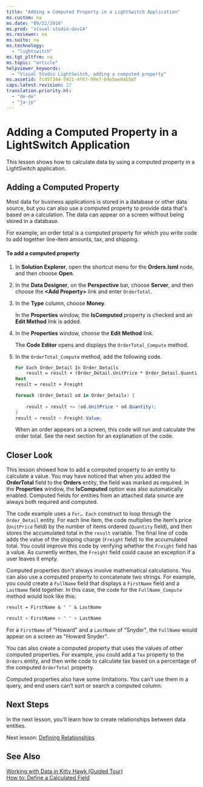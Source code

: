 ```yaml
---
title: "Adding a Computed Property in a LightSwitch Application"
ms.custom: na
ms.date: "09/22/2016"
ms.prod: "visual-studio-dev14"
ms.reviewer: na
ms.suite: na
ms.technology: 
  - "lightswitch"
ms.tgt_pltfrm: na
ms.topic: "article"
helpviewer_keywords: 
  - "Visual Studio LightSwitch, adding a computed property"
ms.assetid: fcd5f344-5921-4f67-99e7-64e5ae84b5df
caps.latest.revision: 27
translation.priority.ht: 
  - "de-de"
  - "ja-jp"
---
```

# Adding a Computed Property in a LightSwitch Application
This lesson shows how to calculate data by using a computed property in a LightSwitch application.  
  
## Adding a Computed Property  
 Most data for business applications is stored in a database or other data source, but you can also use a computed property to provide data that's based on a calculation. The data can appear on a screen without being stored in a database.  
  
 For example, an order total is a computed property for which you write code to add together line-item amounts, tax, and shipping.  
  
#### To add a computed property  
  
1.  In **Solution Explorer**, open the shortcut menu for the **Orders.lsml** node, and then choose **Open**.  
  
2.  In the **Data Designer**, on the **Perspective** bar, choose **Server**, and then choose the **<Add Property\>** link and enter `OrderTotal`.  
  
3.  In the **Type** column, choose **Money**.  
  
     In the **Properties** window, the **IsComputed** property is checked and an **Edit Method** link is added.  
  
4.  In the **Properties** window, choose the **Edit Method** link.  
  
     The **Code Editor** opens and displays the `OrderTotal_Compute` method.  
  
5.  In the `OrderTotal_Compute` method, add the following code.  
  
    ```vb  
    For Each Order_Detail In Order_Details  
        result = result + (Order_Detail.UnitPrice * Order_Detail.Quantity)  
    Next  
    result = result + Freight  
    ```  
  
    ```c#  
    foreach (Order_Detail od in Order_Details) {  
  
        result = result += (od.UnitPrice * od.Quantity);  
    }  
    result = result + Freight.Value;  
    ```  
  
     When an order appears on a screen, this code will run and calculate the order total. See the next section for an explanation of the code.  
  
## Closer Look  
 This lesson showed how to add a computed property to an entity to calculate a value. You may have noticed that when you added the **OrderTotal** field to the **Orders** entity, the field was marked as required. In the **Properties** window, the **IsComputed** option was also automatically enabled. Computed fields for entities from an attached data source are always both required and computed.  
  
 The code example uses a `For… Each` construct to loop through the `Order_Detail` entity. For each line item, the code multiplies the item’s price (`UnitPrice` field) by the number of items ordered (`Quantity` field), and then stores the accumulated total in the `result` variable. The final line of code adds the value of the shipping charge (`Freight` field) to the accumulated total. You could improve this code by verifying whether the `Freight` field has a value. As currently written, the `Freight` field could cause an exception if a user leaves it empty.  
  
 Computed properties don't always involve mathematical calculations. You can also use a computed property to concatenate two strings. For example, you could create a `FullName` field that displays a `FirstName` field and a `LastName` field together. In this case, the code for the `FullName_Compute` method would look like this:  
  
```vb  
result = FirstName & " " & LastName  
```  
  
```c#  
result = FirstName + " " + LastName  
```  
  
 For a `FirstName` of "Howard" and a `LastName` of "Snyder", the `FullName` would appear on a screen as "Howard Snyder".  
  
 You can also create a computed property that uses the values of other computed properties. For example, you could add a `Tax` property to the `Orders` entity, and then write code to calculate tax based on a percentage of the computed `OrderTotal` property.  
  
 Computed properties also have some limitations. You can’t use them in a query, and end users can’t sort or search a computed column.  
  
## Next Steps  
 In the next lesson, you’ll learn how to create relationships between data entities.  
  
 Next lesson: [Defining Relationships](../vs140/defining-relationships-in-a-lightswitch-application.md)  
  
## See Also  
 [Working with Data in Kitty Hawk (Guided Tour)](../vs140/working-with-data-in-lightswitch.md)   
 [How to: Define a Calculated Field](../vs140/how-to--add-a-computed-field-in-a-lightswitch-database.md)
